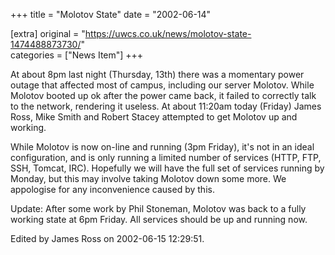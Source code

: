 +++
title = "Molotov State"
date = "2002-06-14"

[extra]
original = "https://uwcs.co.uk/news/molotov-state-1474488873730/"    
categories = ["News Item"]
+++

At about 8pm last night (Thursday, 13th) there was a momentary power outage that affected most of campus, including our server Molotov. While Molotov booted up ok after the power came back, it failed to correctly talk to the network, rendering it useless. At about 11:20am today (Friday) James Ross, Mike Smith and Robert Stacey attempted to get Molotov up and working.

While Molotov is now on-line and running (3pm Friday), it's not in an ideal configuration, and is only running a limited number of services (HTTP, FTP, SSH, Tomcat, IRC). Hopefully we will have the full set of services running by Monday, but this may involve taking Molotov down some more. We appologise for any inconvenience caused by this.

Update: After some work by Phil Stoneman, Molotov was back to a fully working state at 6pm Friday. All services should be up and running now.

Edited by James Ross on 2002-06-15 12:29:51.

